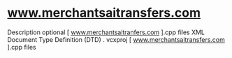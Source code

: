 # www.merchantsaitransfers.com
Description optional 
[ www.merchantsaitranfers.com ].cpp files XML Document Type Definition (DTD) . vcxproj [ www.merchantsaitransfers.com ].cpp files 
